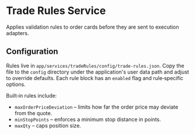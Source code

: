# Trade Rules Service

Applies validation rules to order cards before they are sent to execution adapters.

## Configuration

Rules live in `app/services/tradeRules/config/trade-rules.json`.
Copy the file to the `config` directory under the application's user data path and adjust to override defaults.
Each rule block has an `enabled` flag and rule‑specific options.

Built‑in rules include:

- `maxOrderPriceDeviation` – limits how far the order price may deviate from the quote.
- `minStopPoints` – enforces a minimum stop distance in points.
- `maxQty` – caps position size.

